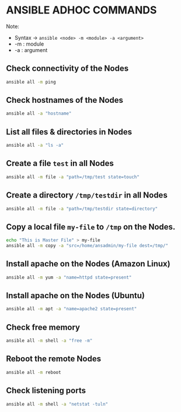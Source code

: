 # ANSIBLE ADHOC COMMANDS
Note:
* Syntax -> `ansible <node> -m <module> -a <argument>`
* -m : module
* -a : argument

## Check connectivity of the Nodes
```sh
ansible all -m ping              
```

## Check hostnames of the Nodes
```sh
ansible all -a "hostname"            
```

## List all files & directories in Nodes
```sh
ansible all -a "ls -a"               
```
## Create a file `test` in all Nodes
```sh
ansible all -m file -a "path=/tmp/test state=touch"
```
## Create a directory `/tmp/testdir` in all Nodes
```sh
ansible all -m file -a "path=/tmp/testdir state=directory"
```
## Copy a local file `my-file` to `/tmp` on the Nodes.
```sh
echo "This is Master File" > my-file
ansible all -m copy -a "src=/home/ansadmin/my-file dest=/tmp/"
```
## Install apache on the Nodes (Amazon Linux)
```sh
ansible all -m yum -a "name=httpd state=present"
```
## Install apache on the Nodes (Ubuntu)
```sh
ansible all -m apt -a "name=apache2 state=present"
```
## Check free memory
```sh
ansible all -m shell -a "free -m"
```
## Reboot the remote Nodes
```sh
ansible all -m reboot
```
## Check listening ports
```sh
ansible all -m shell -a "netstat -tuln"
```
